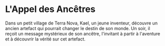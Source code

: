 # L'Appel des Ancêtres

Dans un petit village de Terra Nova, Kael, un jeune inventeur, découvre un ancien artefact qui pourrait changer le destin de son monde. Un soir, il reçoit un message mystérieux de son ancêtre, l'invitant à partir à l'aventure et à découvrir la vérité sur cet artefact.